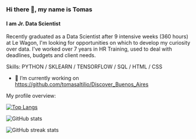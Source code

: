 ### Hi there 👋, my name is Tomas
#### I am Jr. Data Scientist

Recently graduated as a Data Scientist after 9 intensive weeks (360 hours) at Le Wagon, I'm looking for opportunities on which to develop my curiosity over data. I've worked over 7 years in HR Training, used to deal with deadlines, budgets and client needs. 

Skills: PYTHON / SKLEARN / TENSORFLOW / SQL / HTML / CSS

- 🔭 I’m currently working on https://github.com/tomasaltilio/Discover_Buenos_Aires 


<div><p>My profile overview: </p>

[![Top Langs](https://github-readme-stats.vercel.app/api/top-langs/?username=tomasaltilio)](https://github.com/anuraghazra/github-readme-stats)

![GitHub stats](https://github-readme-stats.vercel.app/api?username=tomasaltilio&show_icons=true)  

![GitHub streak stats](https://github-readme-streak-stats.herokuapp.com/?user=tomasaltilio)  

</div>
